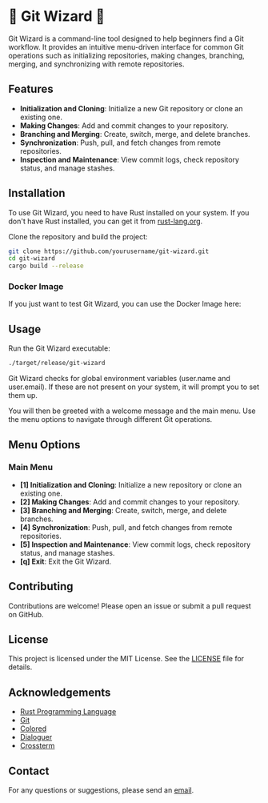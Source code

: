 # 🔮 Git Wizard 🧙

Git Wizard is a command-line tool designed to help beginners find a Git workflow. It provides an intuitive menu-driven interface for common Git operations such as initializing repositories, making changes, branching, merging, and synchronizing with remote repositories.

## Features

- **Initialization and Cloning**: Initialize a new Git repository or clone an existing one.
- **Making Changes**: Add and commit changes to your repository.
- **Branching and Merging**: Create, switch, merge, and delete branches.
- **Synchronization**: Push, pull, and fetch changes from remote repositories.
- **Inspection and Maintenance**: View commit logs, check repository status, and manage stashes.

## Installation

To use Git Wizard, you need to have Rust installed on your system. If you don't have Rust installed, you can get it from [rust-lang.org](https://www.rust-lang.org/).

Clone the repository and build the project:

```sh
git clone https://github.com/yourusername/git-wizard.git
cd git-wizard
cargo build --release
```

### Docker Image
If you just want to test Git Wizard, you can use the Docker Image here:

## Usage

Run the Git Wizard executable:

```sh
./target/release/git-wizard
```

Git Wizard checks for global environment variables (user.name and user.email). If these are not present on your system, it will prompt you to set them up.

You will then be greeted with a welcome message and the main menu. Use the menu options to navigate through different Git operations.

## Menu Options

### Main Menu

- **[1] Initialization and Cloning**: Initialize a new repository or clone an existing one.
- **[2] Making Changes**: Add and commit changes to your repository.
- **[3] Branching and Merging**: Create, switch, merge, and delete branches.
- **[4] Synchronization**: Push, pull, and fetch changes from remote repositories.
- **[5] Inspection and Maintenance**: View commit logs, check repository status, and manage stashes.
- **[q] Exit**: Exit the Git Wizard.

## Contributing

Contributions are welcome! Please open an issue or submit a pull request on GitHub.

## License

This project is licensed under the MIT License. See the [LICENSE](LICENSE) file for details.

## Acknowledgements

- [Rust Programming Language](https://www.rust-lang.org/)
- [Git](https://git-scm.com/)
- [Colored](https://github.com/mackwic/colored)
- [Dialoguer](https://github.com/mitsuhiko/dialoguer)
- [Crossterm](https://github.com/crossterm-rs/crossterm)

## Contact

For any questions or suggestions, please send an [email](mailto:aattilio@pm.me).
